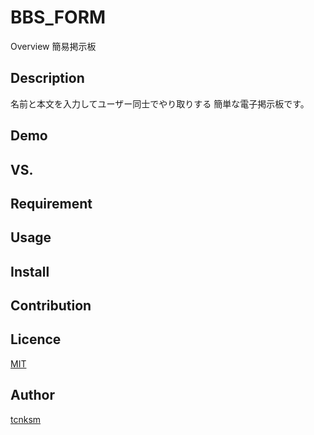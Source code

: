 BBS_FORM
====

Overview
簡易掲示板
## Description
名前と本文を入力してユーザー同士でやり取りする
簡単な電子掲示板です。
## Demo

## VS. 

## Requirement

## Usage

## Install

## Contribution

## Licence

[MIT](https://github.com/tcnksm/tool/blob/master/LICENCE)

## Author

[tcnksm](https://github.com/tcnksm)